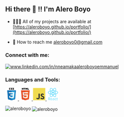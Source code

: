 <h2 align="left">Hi there 🤍 !! I'm Alero Boyo</h2>

- 👩🏾‍💻 All of my projects are available at [https://aleroboyo.github.io/portfolio/](https://aleroboyo.github.io/portfolio/)

- 📨 How to reach me aleroboyo0@gmail.com

<h3 align="left">Connect with me:</h3>
<p align="left">
<a href="https://www.linkedin.com/in/nneamakaaleroboyoemmanuel/" target="blank"><img align="center" src="https://raw.githubusercontent.com/rahuldkjain/github-profile-readme-generator/master/src/images/icons/Social/linked-in-alt.svg" alt="www.linkedin.com/in/nneamakaaleroboyoemmanuel" height="30" width="40" /></a>
</p>

<h3 align="left">Languages and Tools:</h3>
<p align="left"> <a href="https://www.w3schools.com/css/" target="_blank" rel="noreferrer"> <img src="https://raw.githubusercontent.com/devicons/devicon/master/icons/css3/css3-original-wordmark.svg" alt="css3" width="40" height="40"/> </a> <a href="https://www.w3.org/html/" target="_blank" rel="noreferrer"> <img src="https://raw.githubusercontent.com/devicons/devicon/master/icons/html5/html5-original-wordmark.svg" alt="html5" width="40" height="40"/> </a> <a href="https://developer.mozilla.org/en-US/docs/Web/JavaScript" target="_blank" rel="noreferrer"> <img src="https://raw.githubusercontent.com/devicons/devicon/master/icons/javascript/javascript-original.svg" alt="javascript" width="40" height="40"/> </a> <a href="https://reactjs.org/" target="_blank" rel="noreferrer"> <img src="https://raw.githubusercontent.com/devicons/devicon/master/icons/react/react-original-wordmark.svg" alt="react" width="40" height="40"/> </a> </p>

<p><img align="left" src="https://github-readme-stats.vercel.app/api/top-langs?username=aleroboyo&show_icons=true&locale=en&layout=compact" alt="aleroboyo" /></p>

<p>&nbsp;<img align="center" src="https://github-readme-stats.vercel.app/api?username=aleroboyo&show_icons=true&locale=en" alt="aleroboyo" /></p>



